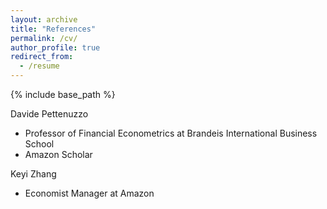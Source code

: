 ```yaml
---
layout: archive
title: "References"
permalink: /cv/
author_profile: true
redirect_from:
  - /resume
---
```


{% include base_path %}

Davide Pettenuzzo
- Professor of Financial Econometrics at Brandeis International Business School
- Amazon Scholar

Keyi Zhang
- Economist Manager at Amazon



